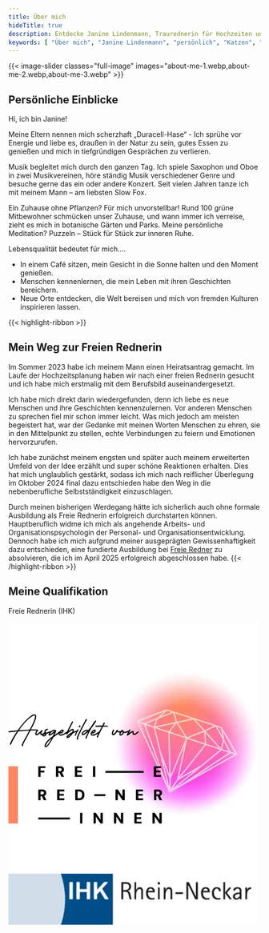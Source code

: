 ```yaml
---
title: Über mich
hideTitle: true
description: Entdecke Janine Lindenmann, Traurednerin für Hochzeiten und Abschiede in Süddeutschland und der Schweiz. Mit Herz, Empathie und Professionalität gestalte ich unvergessliche Zeremonien.
keywords: [ "Über mich", "Janine Lindenmann", "persönlich", "Katzen", "Reisen", "Puzzeln", "Energie", "Sprechen", "Reden", "Mein Weg", "Freie Rednerin", "Personal- und Organisationsentwicklung", "Arbeits- und Organisationspsychologie", "Pflanzen", "Musik", "Saxophon", "Oboe" ]
---
```


{{< image-slider classes="full-image" images="about-me-1.webp,about-me-2.webp,about-me-3.webp" >}}

## Persönliche Einblicke

Hi, ich bin Janine!

Meine Eltern nennen mich scherzhaft „Duracell-Hase“ - Ich sprühe vor Energie und liebe es, draußen in der Natur zu sein,
gutes Essen zu genießen und mich in tiefgründigen Gesprächen zu verlieren.

Musik begleitet mich durch den ganzen Tag. Ich spiele Saxophon und Oboe in zwei Musikvereinen, höre ständig Musik
verschiedener Genre und besuche gerne das ein oder andere Konzert. Seit vielen Jahren tanze ich mit meinem Mann – am
liebsten Slow Fox.

Ein Zuhause ohne Pflanzen? Für mich unvorstellbar! Rund 100 grüne Mitbewohner schmücken unser Zuhause, und wann immer
ich verreise, zieht es mich in botanische Gärten und Parks. Meine persönliche Meditation? Puzzeln – Stück für Stück zur
inneren Ruhe.

Lebensqualität bedeutet für mich....
- In einem Café sitzen, mein Gesicht in die Sonne halten und den Moment genießen.
- Menschen kennenlernen, die mein Leben mit ihren Geschichten bereichern.
- Neue Orte entdecken, die Welt bereisen und mich von fremden Kulturen inspirieren lassen.

{{< highlight-ribbon >}}
## Mein Weg zur Freien Rednerin

Im Sommer 2023 habe ich meinem Mann einen Heiratsantrag gemacht. Im Laufe der Hochzeitsplanung haben wir nach einer
freien Rednerin gesucht und ich habe mich erstmalig mit dem Berufsbild auseinandergesetzt.

Ich habe mich direkt darin wiedergefunden, denn ich liebe es neue Menschen und ihre Geschichten kennenzulernen. Vor
anderen Menschen zu sprechen fiel mir schon immer leicht. Was mich jedoch am meisten begeistert hat, war der Gedanke mit
meinen Worten Menschen zu ehren, sie in den Mittelpunkt zu stellen, echte Verbindungen zu feiern und Emotionen
hervorzurufen.

Ich habe zunächst meinem engsten und später auch meinem erweiterten Umfeld von der Idee erzählt und super schöne
Reaktionen erhalten. Dies hat mich unglaublich gestärkt, sodass ich mich nach reiflicher Überlegung im Oktober 2024
final dazu entschieden habe den Weg in die nebenberufliche Selbstständigkeit einzuschlagen.

Durch meinen bisherigen Werdegang hätte ich sicherlich auch ohne formale Ausbildung als Freie Rednerin erfolgreich
durchstarten können. Hauptberuflich widme ich mich als angehende Arbeits- und Organisationspsychologin der Personal- und
Organisationsentwicklung. Dennoch habe ich mich aufgrund
meiner ausgeprägten Gewissenhaftigkeit dazu entschieden, eine fundierte Ausbildung
bei <a href="https://freieredner-ausbildung.com/" target="_blank">Freie Redner</a> zu absolvieren, die ich im April 2025
erfolgreich abgeschlossen habe.
{{< /highlight-ribbon >}}

## Meine Qualifikation

Freie Rednerin (IHK)

<a href="https://freieredner-ausbildung.com/" target="_blank" style="background-image: none"><img class="badge" alt="Ausgebildet von Freie RednerInnen" src="/img/freie-rednerinnen.webp"></a>
<img class="badge" alt="IHK Rhein-Neckar" src="/img/ihk-rhein-neckar.webp">
